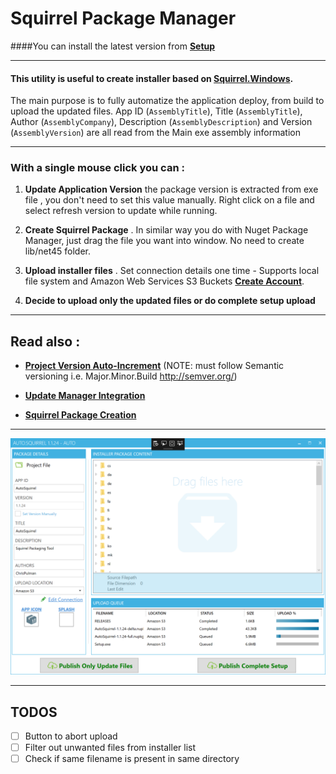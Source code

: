 # **Squirrel Package Manager**




####You can install the latest version from **[Setup](https://s3-eu-west-1.amazonaws.com/autosquirrel/Setup.exe)**
___

#### This utility is useful to create installer based on **[Squirrel.Windows](https://github.com/Squirrel/Squirrel.Windows)**.

The main purpose is to fully automatize the application deploy, from build to upload the updated files. App ID (`AssemblyTitle`), Title (`AssemblyTitle`), Author (`AssemblyCompany`), Description (`AssemblyDescription`) and Version (`AssemblyVersion`) are all read from the Main exe assembly information
____

### With a single mouse click you can :

1. **Update Application Version** the package version is extracted from exe file , you don't need to set this value manually. Right click on a file and select refresh version to update while running.

2. **Create Squirrel Package** . In similar way you do with Nuget Package Manager, just drag the file you want into window. No need to create lib/net45 folder.

3. **Upload installer files** . Set connection details one time - Supports local file system and Amazon Web Services S3 Buckets **[Create Account](https://console.aws.amazon.com/s3/home?region=us-west-2)**.

4. **Decide to upload only the updated files or do complete setup upload**

____

 ## Read also :


* **[Project Version Auto-Increment](docs/VersionAutoIncrement.md)** (NOTE: must follow Semantic versioning i.e. Major.Minor.Build http://semver.org/)

* **[Update Manager Integration](docs/SquirrelIntegration.md)**

* **[Squirrel Package Creation](docs/PackageCreation.md)**

___

 ![](docs/images/squirrel_upload.png)
___


## TODOS

- [ ] Button to abort upload
- [ ] Filter out unwanted files from installer list
- [ ] Check if same filename is present in same directory
